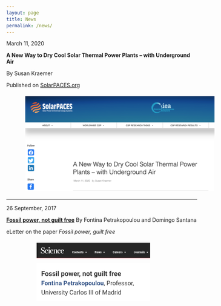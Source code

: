 ```yaml
---
layout: page
title: News
permalink: /news/
---
```


March 11, 2020  

**A New Way to Dry Cool Solar Thermal Power Plants – with Underground Air**

By Susan Kraemer 

Published on [SolarPACES.org](https://www.solarpaces.org/a-new-way-to-dry-cool-thermal-power-plants-with-underground%E2%80%A8-air/)

<img src="/files/figs/News2.png" alt="Solarpaces" width="500px" style="float: center;margin-left: 50px;margin-top: 7px;margin-bottom: 5px">

-------------------------------------------------------------------------------

26 September, 2017

[**Fossil power, not guilt free**](https://science.sciencemag.org/content/356/6340/796/tab-e-letters)
By Fontina Petrakopoulou and Domingo Santana

eLetter on the paper *Fossil power, guilt free*

<img src="/files/figs/News1b.png" alt="Comment_scienceb" width="300px" style="float: left;margin-left: 80px;margin-top: 7px;margin-bottom: 5px">
<img src="/files/figs/News1.png" alt="Comment_sciencea" width="300px" style="float: left;margin-left: 80px;margin-top: 7px;margin-bottom: 5px">


